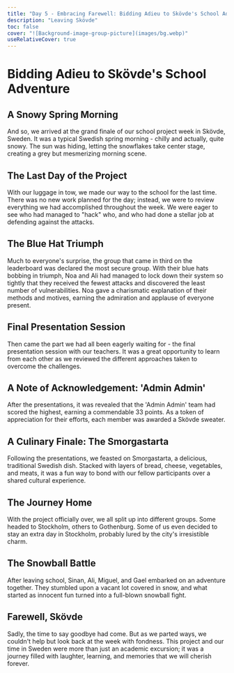 ```yaml
---
title: "Day 5 - Embracing Farewell: Bidding Adieu to Skövde's School Adventure"
description: "Leaving Skövde"
toc: false
cover: "![Background-image-group-picture](images/bg.webp)"
useRelativeCover: true
---
```


# Bidding Adieu to Skövde's School Adventure

## A Snowy Spring Morning

And so, we arrived at the grand finale of our school project week in Skövde, Sweden. It was a typical Swedish spring morning - chilly and actually, quite snowy. The sun was hiding, letting the snowflakes take center stage, creating a grey but mesmerizing morning scene.

## The Last Day of the Project

With our luggage in tow, we made our way to the school for the last time. There was no new work planned for the day; instead, we were to review everything we had accomplished throughout the week. We were eager to see who had managed to "hack" who, and who had done a stellar job at defending against the attacks.

## The Blue Hat Triumph

Much to everyone's surprise, the group that came in third on the leaderboard was declared the most secure group. With their blue hats bobbing in triumph, Noa and Ali had managed to lock down their system so tightly that they received the fewest attacks and discovered the least number of vulnerabilities. Noa gave a charismatic explanation of their methods and motives, earning the admiration and applause of everyone present.

## Final Presentation Session

Then came the part we had all been eagerly waiting for - the final presentation session with our teachers. It was a great opportunity to learn from each other as we reviewed the different approaches taken to overcome the challenges.

## A Note of Acknowledgement: 'Admin Admin'

After the presentations, it was revealed that the 'Admin Admin' team had scored the highest, earning a commendable 33 points. As a token of appreciation for their efforts, each member was awarded a Skövde sweater.

## A Culinary Finale: The Smorgastarta

Following the presentations, we feasted on Smorgastarta, a delicious, traditional Swedish dish. Stacked with layers of bread, cheese, vegetables, and meats, it was a fun way to bond with our fellow participants over a shared cultural experience.

## The Journey Home

With the project officially over, we all split up into different groups. Some headed to Stockholm, others to Gothenburg. Some of us even decided to stay an extra day in Stockholm, probably lured by the city's irresistible charm.

## The Snowball Battle

After leaving school, Sinan, Ali, Miguel, and Gael embarked on an adventure together. They stumbled upon a vacant lot covered in snow, and what started as innocent fun turned into a full-blown snowball fight.

## Farewell, Skövde

Sadly, the time to say goodbye had come. But as we parted ways, we couldn't help but look back at the week with fondness. This project and our time in Sweden were more than just an academic excursion; it was a journey filled with laughter, learning, and memories that we will cherish forever.
